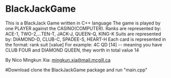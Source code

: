 # BlackJackGame
This is a BlackJack Game written in C++ language
The game is played by one PLAYER against the CASINO(COMPUTER).
Ranks are represented by: ACE-1, TWO-2,...TEN-T, JACK-J, QUEEN-Q, KING-K
Suits are represented by: DIAMOND-D, CLUB-C, SPADEE-S, HEART-H
Each card is represented in the format: rank suit [value]
For example: 
4C QD [14] -- meaning you have CLUB FOUR and DIAMOND QUEEN, they worth in total value 14

By Nico Mingkun Xia: mingkun.xia@mail.mcgill.ca

#Download
clone the BlackJackGame package and run "main.cpp"





